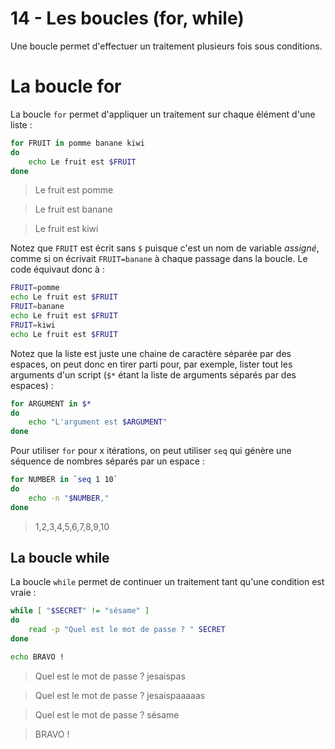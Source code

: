 # 14 - Les boucles (for, while)

Une boucle permet d'effectuer un traitement plusieurs fois sous conditions.

# La boucle for

La boucle `for` permet d'appliquer un traitement sur chaque élément d'une liste :

```bash
for FRUIT in pomme banane kiwi
do
    echo Le fruit est $FRUIT
done
```
> Le fruit est pomme

> Le fruit est banane

> Le fruit est kiwi

Notez que `FRUIT` est écrit sans `$` puisque c'est un nom de variable *assigné*, comme si on écrivait `FRUIT=banane` à chaque passage dans la boucle. Le code équivaut donc à :

```bash
FRUIT=pomme
echo Le fruit est $FRUIT
FRUIT=banane
echo Le fruit est $FRUIT
FRUIT=kiwi
echo Le fruit est $FRUIT
```

Notez que la liste est juste une chaine de caractère séparée par des espaces, on peut donc en tirer parti pour, par exemple, lister tout les arguments d'un script (`$*` étant la liste de arguments séparés par des espaces) :

```bash
for ARGUMENT in $*
do
    echo "L'argument est $ARGUMENT"
done
```

Pour utiliser `for` pour x itérations, on peut utiliser `seq` qui génère une séquence de nombres séparés par un espace :

```bash
for NUMBER in `seq 1 10`
do
    echo -n "$NUMBER,"
done
```
> 1,2,3,4,5,6,7,8,9,10

## La boucle while

La boucle `while` permet de continuer un traitement tant qu'une condition est vraie :

```bash
while [ "$SECRET" != "sésame" ]
do
    read -p "Quel est le mot de passe ? " SECRET
done

echo BRAVO !
```
> Quel est le mot de passe ? jesaispas

> Quel est le mot de passe ? jesaispaaaaas

> Quel est le mot de passe ? sésame

> BRAVO !

